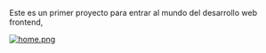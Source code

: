 Este es un primer proyecto para entrar al mundo del desarrollo web frontend,


[![home.png](https://i.postimg.cc/63gggtYB/home.png)](https://postimg.cc/xJG6brwZ)
